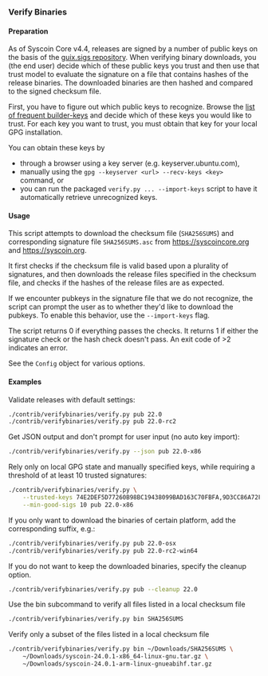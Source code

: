 ### Verify Binaries

#### Preparation

As of Syscoin Core v4.4, releases are signed by a number of public keys on the basis
of the [guix.sigs repository](https://github.com/syscoin-core/guix.sigs/). When
verifying binary downloads, you (the end user) decide which of these public keys you
trust and then use that trust model to evaluate the signature on a file that contains
hashes of the release binaries. The downloaded binaries are then hashed and compared to
the signed checksum file.

First, you have to figure out which public keys to recognize. Browse the [list of frequent
builder-keys](https://github.com/syscoin-core/guix.sigs/tree/main/builder-keys) and
decide which of these keys you would like to trust. For each key you want to trust, you
must obtain that key for your local GPG installation.

You can obtain these keys by
  - through a browser using a key server (e.g. keyserver.ubuntu.com),
  - manually using the `gpg --keyserver <url> --recv-keys <key>` command, or
  - you can run the packaged `verify.py ... --import-keys` script to
    have it automatically retrieve unrecognized keys.

#### Usage

This script attempts to download the checksum file (`SHA256SUMS`) and corresponding
signature file `SHA256SUMS.asc` from https://syscoincore.org and https://syscoin.org.

It first checks if the checksum file is valid based upon a plurality of signatures, and
then downloads the release files specified in the checksum file, and checks if the
hashes of the release files are as expected.

If we encounter pubkeys in the signature file that we do not recognize, the script
can prompt the user as to whether they'd like to download the pubkeys. To enable
this behavior, use the `--import-keys` flag.

The script returns 0 if everything passes the checks. It returns 1 if either the
signature check or the hash check doesn't pass. An exit code of >2 indicates an error.

See the `Config` object for various options.

#### Examples

Validate releases with default settings:
```sh
./contrib/verifybinaries/verify.py pub 22.0
./contrib/verifybinaries/verify.py pub 22.0-rc2
```

Get JSON output and don't prompt for user input (no auto key import):

```sh
./contrib/verifybinaries/verify.py --json pub 22.0-x86
```

Rely only on local GPG state and manually specified keys, while requiring a
threshold of at least 10 trusted signatures:
```sh
./contrib/verifybinaries/verify.py \
    --trusted-keys 74E2DEF5D77260B98BC19438099BAD163C70FBFA,9D3CC86A72F8494342EA5FD10A41BDC3F4FAFF1C \
    --min-good-sigs 10 pub 22.0-x86
```

If you only want to download the binaries of certain platform, add the corresponding suffix, e.g.:

```sh
./contrib/verifybinaries/verify.py pub 22.0-osx
./contrib/verifybinaries/verify.py pub 22.0-rc2-win64
```

If you do not want to keep the downloaded binaries, specify the cleanup option.

```sh
./contrib/verifybinaries/verify.py pub --cleanup 22.0
```

Use the bin subcommand to verify all files listed in a local checksum file

```sh
./contrib/verifybinaries/verify.py bin SHA256SUMS
```

Verify only a subset of the files listed in a local checksum file

```sh
./contrib/verifybinaries/verify.py bin ~/Downloads/SHA256SUMS \
    ~/Downloads/syscoin-24.0.1-x86_64-linux-gnu.tar.gz \
    ~/Downloads/syscoin-24.0.1-arm-linux-gnueabihf.tar.gz
```
